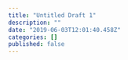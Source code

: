 ```yaml
---
title: "Untitled Draft 1"
description: ""
date: "2019-06-03T12:01:40.458Z"
categories: []
published: false
---
```




